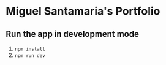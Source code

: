 # Miguel Santamaria's Portfolio

## Run the app in development mode

1. `npm install`
2. `npm run dev`

